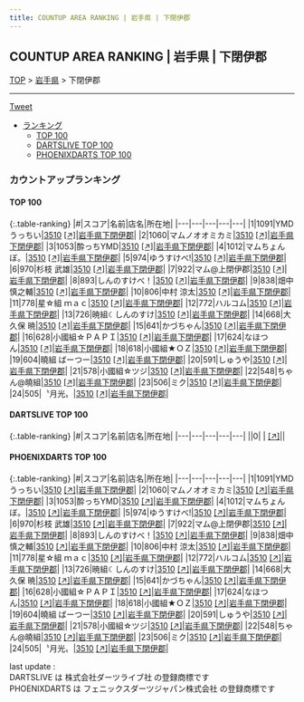 ```yaml
---
title: COUNTUP AREA RANKING | 岩手県 | 下閉伊郡
---
```

## COUNTUP AREA RANKING | 岩手県 | 下閉伊郡

[TOP](/darts/rank/) > [岩手県](/darts/rank/岩手県/) > 下閉伊郡

___

<a href="https://twitter.com/share?ref_src=twsrc%5Etfw" data-text="COUNTUP AREA RANKING | 岩手県下閉伊郡" class="twitter-share-button" data-hashtags="DARTSLIVE,PHOENIXDARTS,darts,ダーツ" data-show-count="false">Tweet</a>

* [ランキング](#カウントアップランキング)
    * [TOP 100](#top-100)
    * [DARTSLIVE TOP 100](#dartslive-top-100)
    * [PHOENIXDARTS TOP 100](#phoenixdarts-top-100)

### カウントアップランキング

#### TOP 100



{:.table-ranking}
|#|スコア|名前|店名|所在地|
|---|---|---|---|---|
|1|1091|<span class="rank-name-pd">YMDうっちい</span>|<a href="/darts/rank/shops/86918.html">3510</a> <a href="https://vs.phoenixdarts.com/jp/shop/shopDetailInfo/s_86918?s_seq=86918">[↗]</a>|<a href="/darts/rank/岩手県/下閉伊郡">岩手県下閉伊郡</a>|
|2|1060|<span class="rank-name-pd">マムノオオミカミ</span>|<a href="/darts/rank/shops/86918.html">3510</a> <a href="https://vs.phoenixdarts.com/jp/shop/shopDetailInfo/s_86918?s_seq=86918">[↗]</a>|<a href="/darts/rank/岩手県/下閉伊郡">岩手県下閉伊郡</a>|
|3|1053|<span class="rank-name-pd">酔っちYMD</span>|<a href="/darts/rank/shops/86918.html">3510</a> <a href="https://vs.phoenixdarts.com/jp/shop/shopDetailInfo/s_86918?s_seq=86918">[↗]</a>|<a href="/darts/rank/岩手県/下閉伊郡">岩手県下閉伊郡</a>|
|4|1012|<span class="rank-name-pd">マムちょんぼ。</span>|<a href="/darts/rank/shops/86918.html">3510</a> <a href="https://vs.phoenixdarts.com/jp/shop/shopDetailInfo/s_86918?s_seq=86918">[↗]</a>|<a href="/darts/rank/岩手県/下閉伊郡">岩手県下閉伊郡</a>|
|5|974|<span class="rank-name-pd">ゆうすけべ!</span>|<a href="/darts/rank/shops/86918.html">3510</a> <a href="https://vs.phoenixdarts.com/jp/shop/shopDetailInfo/s_86918?s_seq=86918">[↗]</a>|<a href="/darts/rank/岩手県/下閉伊郡">岩手県下閉伊郡</a>|
|6|970|<span class="rank-name-pd"><span class="pro-icon-pd"></span>杉枝 武雄</span>|<a href="/darts/rank/shops/86918.html">3510</a> <a href="https://vs.phoenixdarts.com/jp/shop/shopDetailInfo/s_86918?s_seq=86918">[↗]</a>|<a href="/darts/rank/岩手県/下閉伊郡">岩手県下閉伊郡</a>|
|7|922|<span class="rank-name-pd">マム@上閉伊郡</span>|<a href="/darts/rank/shops/86918.html">3510</a> <a href="https://vs.phoenixdarts.com/jp/shop/shopDetailInfo/s_86918?s_seq=86918">[↗]</a>|<a href="/darts/rank/岩手県/下閉伊郡">岩手県下閉伊郡</a>|
|8|893|<span class="rank-name-pd">しんのすけべ！</span>|<a href="/darts/rank/shops/86918.html">3510</a> <a href="https://vs.phoenixdarts.com/jp/shop/shopDetailInfo/s_86918?s_seq=86918">[↗]</a>|<a href="/darts/rank/岩手県/下閉伊郡">岩手県下閉伊郡</a>|
|9|838|<span class="rank-name-pd">畑中 慎之輔</span>|<a href="/darts/rank/shops/86918.html">3510</a> <a href="https://vs.phoenixdarts.com/jp/shop/shopDetailInfo/s_86918?s_seq=86918">[↗]</a>|<a href="/darts/rank/岩手県/下閉伊郡">岩手県下閉伊郡</a>|
|10|806|<span class="rank-name-pd">中村 涼太</span>|<a href="/darts/rank/shops/86918.html">3510</a> <a href="https://vs.phoenixdarts.com/jp/shop/shopDetailInfo/s_86918?s_seq=86918">[↗]</a>|<a href="/darts/rank/岩手県/下閉伊郡">岩手県下閉伊郡</a>|
|11|778|<span class="rank-name-pd">星☆組  ｍａｃ</span>|<a href="/darts/rank/shops/86918.html">3510</a> <a href="https://vs.phoenixdarts.com/jp/shop/shopDetailInfo/s_86918?s_seq=86918">[↗]</a>|<a href="/darts/rank/岩手県/下閉伊郡">岩手県下閉伊郡</a>|
|12|772|<span class="rank-name-pd">ハルコム</span>|<a href="/darts/rank/shops/86918.html">3510</a> <a href="https://vs.phoenixdarts.com/jp/shop/shopDetailInfo/s_86918?s_seq=86918">[↗]</a>|<a href="/darts/rank/岩手県/下閉伊郡">岩手県下閉伊郡</a>|
|13|726|<span class="rank-name-pd">暁組☾しんのすけ</span>|<a href="/darts/rank/shops/86918.html">3510</a> <a href="https://vs.phoenixdarts.com/jp/shop/shopDetailInfo/s_86918?s_seq=86918">[↗]</a>|<a href="/darts/rank/岩手県/下閉伊郡">岩手県下閉伊郡</a>|
|14|668|<span class="rank-name-pd">大久保 暁</span>|<a href="/darts/rank/shops/86918.html">3510</a> <a href="https://vs.phoenixdarts.com/jp/shop/shopDetailInfo/s_86918?s_seq=86918">[↗]</a>|<a href="/darts/rank/岩手県/下閉伊郡">岩手県下閉伊郡</a>|
|15|641|<span class="rank-name-pd">かづちゃん</span>|<a href="/darts/rank/shops/86918.html">3510</a> <a href="https://vs.phoenixdarts.com/jp/shop/shopDetailInfo/s_86918?s_seq=86918">[↗]</a>|<a href="/darts/rank/岩手県/下閉伊郡">岩手県下閉伊郡</a>|
|16|628|<span class="rank-name-pd">小國組☆ＰＡＰＩ</span>|<a href="/darts/rank/shops/86918.html">3510</a> <a href="https://vs.phoenixdarts.com/jp/shop/shopDetailInfo/s_86918?s_seq=86918">[↗]</a>|<a href="/darts/rank/岩手県/下閉伊郡">岩手県下閉伊郡</a>|
|17|624|<span class="rank-name-pd">なほつん</span>|<a href="/darts/rank/shops/86918.html">3510</a> <a href="https://vs.phoenixdarts.com/jp/shop/shopDetailInfo/s_86918?s_seq=86918">[↗]</a>|<a href="/darts/rank/岩手県/下閉伊郡">岩手県下閉伊郡</a>|
|18|618|<span class="rank-name-pd">小國組★ＯＺ</span>|<a href="/darts/rank/shops/86918.html">3510</a> <a href="https://vs.phoenixdarts.com/jp/shop/shopDetailInfo/s_86918?s_seq=86918">[↗]</a>|<a href="/darts/rank/岩手県/下閉伊郡">岩手県下閉伊郡</a>|
|19|604|<span class="rank-name-pd">曉組 ばーつー</span>|<a href="/darts/rank/shops/86918.html">3510</a> <a href="https://vs.phoenixdarts.com/jp/shop/shopDetailInfo/s_86918?s_seq=86918">[↗]</a>|<a href="/darts/rank/岩手県/下閉伊郡">岩手県下閉伊郡</a>|
|20|591|<span class="rank-name-pd">しゅうや</span>|<a href="/darts/rank/shops/86918.html">3510</a> <a href="https://vs.phoenixdarts.com/jp/shop/shopDetailInfo/s_86918?s_seq=86918">[↗]</a>|<a href="/darts/rank/岩手県/下閉伊郡">岩手県下閉伊郡</a>|
|21|578|<span class="rank-name-pd">小國組☆ツジ</span>|<a href="/darts/rank/shops/86918.html">3510</a> <a href="https://vs.phoenixdarts.com/jp/shop/shopDetailInfo/s_86918?s_seq=86918">[↗]</a>|<a href="/darts/rank/岩手県/下閉伊郡">岩手県下閉伊郡</a>|
|22|548|<span class="rank-name-pd">ちゃん@曉組</span>|<a href="/darts/rank/shops/86918.html">3510</a> <a href="https://vs.phoenixdarts.com/jp/shop/shopDetailInfo/s_86918?s_seq=86918">[↗]</a>|<a href="/darts/rank/岩手県/下閉伊郡">岩手県下閉伊郡</a>|
|23|506|<span class="rank-name-pd">ミク</span>|<a href="/darts/rank/shops/86918.html">3510</a> <a href="https://vs.phoenixdarts.com/jp/shop/shopDetailInfo/s_86918?s_seq=86918">[↗]</a>|<a href="/darts/rank/岩手県/下閉伊郡">岩手県下閉伊郡</a>|
|24|505|<span class="rank-name-pd">〝月光〟</span>|<a href="/darts/rank/shops/86918.html">3510</a> <a href="https://vs.phoenixdarts.com/jp/shop/shopDetailInfo/s_86918?s_seq=86918">[↗]</a>|<a href="/darts/rank/岩手県/下閉伊郡">岩手県下閉伊郡</a>|


#### DARTSLIVE TOP 100



{:.table-ranking}
|#|スコア|名前|店名|所在地|
|---|---|---|---|---|
||0|<span class="rank-name-dl"> </span>|<a href="/darts/rank/shops/.html"></a> <a href="">[↗]</a>|<a href="/darts/rank//"></a>|


#### PHOENIXDARTS TOP 100



{:.table-ranking}
|#|スコア|名前|店名|所在地|
|---|---|---|---|---|
|1|1091|<span class="rank-name-pd">YMDうっちい</span>|<a href="/darts/rank/shops/86918.html">3510</a> <a href="https://vs.phoenixdarts.com/jp/shop/shopDetailInfo/s_86918?s_seq=86918">[↗]</a>|<a href="/darts/rank/岩手県/下閉伊郡">岩手県下閉伊郡</a>|
|2|1060|<span class="rank-name-pd">マムノオオミカミ</span>|<a href="/darts/rank/shops/86918.html">3510</a> <a href="https://vs.phoenixdarts.com/jp/shop/shopDetailInfo/s_86918?s_seq=86918">[↗]</a>|<a href="/darts/rank/岩手県/下閉伊郡">岩手県下閉伊郡</a>|
|3|1053|<span class="rank-name-pd">酔っちYMD</span>|<a href="/darts/rank/shops/86918.html">3510</a> <a href="https://vs.phoenixdarts.com/jp/shop/shopDetailInfo/s_86918?s_seq=86918">[↗]</a>|<a href="/darts/rank/岩手県/下閉伊郡">岩手県下閉伊郡</a>|
|4|1012|<span class="rank-name-pd">マムちょんぼ。</span>|<a href="/darts/rank/shops/86918.html">3510</a> <a href="https://vs.phoenixdarts.com/jp/shop/shopDetailInfo/s_86918?s_seq=86918">[↗]</a>|<a href="/darts/rank/岩手県/下閉伊郡">岩手県下閉伊郡</a>|
|5|974|<span class="rank-name-pd">ゆうすけべ!</span>|<a href="/darts/rank/shops/86918.html">3510</a> <a href="https://vs.phoenixdarts.com/jp/shop/shopDetailInfo/s_86918?s_seq=86918">[↗]</a>|<a href="/darts/rank/岩手県/下閉伊郡">岩手県下閉伊郡</a>|
|6|970|<span class="rank-name-pd"><span class="pro-icon-pd"></span>杉枝 武雄</span>|<a href="/darts/rank/shops/86918.html">3510</a> <a href="https://vs.phoenixdarts.com/jp/shop/shopDetailInfo/s_86918?s_seq=86918">[↗]</a>|<a href="/darts/rank/岩手県/下閉伊郡">岩手県下閉伊郡</a>|
|7|922|<span class="rank-name-pd">マム@上閉伊郡</span>|<a href="/darts/rank/shops/86918.html">3510</a> <a href="https://vs.phoenixdarts.com/jp/shop/shopDetailInfo/s_86918?s_seq=86918">[↗]</a>|<a href="/darts/rank/岩手県/下閉伊郡">岩手県下閉伊郡</a>|
|8|893|<span class="rank-name-pd">しんのすけべ！</span>|<a href="/darts/rank/shops/86918.html">3510</a> <a href="https://vs.phoenixdarts.com/jp/shop/shopDetailInfo/s_86918?s_seq=86918">[↗]</a>|<a href="/darts/rank/岩手県/下閉伊郡">岩手県下閉伊郡</a>|
|9|838|<span class="rank-name-pd">畑中 慎之輔</span>|<a href="/darts/rank/shops/86918.html">3510</a> <a href="https://vs.phoenixdarts.com/jp/shop/shopDetailInfo/s_86918?s_seq=86918">[↗]</a>|<a href="/darts/rank/岩手県/下閉伊郡">岩手県下閉伊郡</a>|
|10|806|<span class="rank-name-pd">中村 涼太</span>|<a href="/darts/rank/shops/86918.html">3510</a> <a href="https://vs.phoenixdarts.com/jp/shop/shopDetailInfo/s_86918?s_seq=86918">[↗]</a>|<a href="/darts/rank/岩手県/下閉伊郡">岩手県下閉伊郡</a>|
|11|778|<span class="rank-name-pd">星☆組  ｍａｃ</span>|<a href="/darts/rank/shops/86918.html">3510</a> <a href="https://vs.phoenixdarts.com/jp/shop/shopDetailInfo/s_86918?s_seq=86918">[↗]</a>|<a href="/darts/rank/岩手県/下閉伊郡">岩手県下閉伊郡</a>|
|12|772|<span class="rank-name-pd">ハルコム</span>|<a href="/darts/rank/shops/86918.html">3510</a> <a href="https://vs.phoenixdarts.com/jp/shop/shopDetailInfo/s_86918?s_seq=86918">[↗]</a>|<a href="/darts/rank/岩手県/下閉伊郡">岩手県下閉伊郡</a>|
|13|726|<span class="rank-name-pd">暁組☾しんのすけ</span>|<a href="/darts/rank/shops/86918.html">3510</a> <a href="https://vs.phoenixdarts.com/jp/shop/shopDetailInfo/s_86918?s_seq=86918">[↗]</a>|<a href="/darts/rank/岩手県/下閉伊郡">岩手県下閉伊郡</a>|
|14|668|<span class="rank-name-pd">大久保 暁</span>|<a href="/darts/rank/shops/86918.html">3510</a> <a href="https://vs.phoenixdarts.com/jp/shop/shopDetailInfo/s_86918?s_seq=86918">[↗]</a>|<a href="/darts/rank/岩手県/下閉伊郡">岩手県下閉伊郡</a>|
|15|641|<span class="rank-name-pd">かづちゃん</span>|<a href="/darts/rank/shops/86918.html">3510</a> <a href="https://vs.phoenixdarts.com/jp/shop/shopDetailInfo/s_86918?s_seq=86918">[↗]</a>|<a href="/darts/rank/岩手県/下閉伊郡">岩手県下閉伊郡</a>|
|16|628|<span class="rank-name-pd">小國組☆ＰＡＰＩ</span>|<a href="/darts/rank/shops/86918.html">3510</a> <a href="https://vs.phoenixdarts.com/jp/shop/shopDetailInfo/s_86918?s_seq=86918">[↗]</a>|<a href="/darts/rank/岩手県/下閉伊郡">岩手県下閉伊郡</a>|
|17|624|<span class="rank-name-pd">なほつん</span>|<a href="/darts/rank/shops/86918.html">3510</a> <a href="https://vs.phoenixdarts.com/jp/shop/shopDetailInfo/s_86918?s_seq=86918">[↗]</a>|<a href="/darts/rank/岩手県/下閉伊郡">岩手県下閉伊郡</a>|
|18|618|<span class="rank-name-pd">小國組★ＯＺ</span>|<a href="/darts/rank/shops/86918.html">3510</a> <a href="https://vs.phoenixdarts.com/jp/shop/shopDetailInfo/s_86918?s_seq=86918">[↗]</a>|<a href="/darts/rank/岩手県/下閉伊郡">岩手県下閉伊郡</a>|
|19|604|<span class="rank-name-pd">曉組 ばーつー</span>|<a href="/darts/rank/shops/86918.html">3510</a> <a href="https://vs.phoenixdarts.com/jp/shop/shopDetailInfo/s_86918?s_seq=86918">[↗]</a>|<a href="/darts/rank/岩手県/下閉伊郡">岩手県下閉伊郡</a>|
|20|591|<span class="rank-name-pd">しゅうや</span>|<a href="/darts/rank/shops/86918.html">3510</a> <a href="https://vs.phoenixdarts.com/jp/shop/shopDetailInfo/s_86918?s_seq=86918">[↗]</a>|<a href="/darts/rank/岩手県/下閉伊郡">岩手県下閉伊郡</a>|
|21|578|<span class="rank-name-pd">小國組☆ツジ</span>|<a href="/darts/rank/shops/86918.html">3510</a> <a href="https://vs.phoenixdarts.com/jp/shop/shopDetailInfo/s_86918?s_seq=86918">[↗]</a>|<a href="/darts/rank/岩手県/下閉伊郡">岩手県下閉伊郡</a>|
|22|548|<span class="rank-name-pd">ちゃん@曉組</span>|<a href="/darts/rank/shops/86918.html">3510</a> <a href="https://vs.phoenixdarts.com/jp/shop/shopDetailInfo/s_86918?s_seq=86918">[↗]</a>|<a href="/darts/rank/岩手県/下閉伊郡">岩手県下閉伊郡</a>|
|23|506|<span class="rank-name-pd">ミク</span>|<a href="/darts/rank/shops/86918.html">3510</a> <a href="https://vs.phoenixdarts.com/jp/shop/shopDetailInfo/s_86918?s_seq=86918">[↗]</a>|<a href="/darts/rank/岩手県/下閉伊郡">岩手県下閉伊郡</a>|
|24|505|<span class="rank-name-pd">〝月光〟</span>|<a href="/darts/rank/shops/86918.html">3510</a> <a href="https://vs.phoenixdarts.com/jp/shop/shopDetailInfo/s_86918?s_seq=86918">[↗]</a>|<a href="/darts/rank/岩手県/下閉伊郡">岩手県下閉伊郡</a>|


<div class="footer border-top border-gray-light mt-5 pt-3 text-right text-gray">
    last update : <span style="font-weight: italic" id="foot_last_modified"></span><br />
    DARTSLIVE は 株式会社ダーツライブ社 の登録商標です<br />
    PHOENIXDARTS は フェニックスダーツジャパン株式会社 の登録商標です<br />
</div>

<script src="https://cdnjs.cloudflare.com/ajax/libs/jquery.tablesorter/2.31.3/js/jquery.tablesorter.min.js" integrity="sha512-qzgd5cYSZcosqpzpn7zF2ZId8f/8CHmFKZ8j7mU4OUXTNRd5g+ZHBPsgKEwoqxCtdQvExE5LprwwPAgoicguNg==" crossorigin="anonymous" referrerpolicy="no-referrer"></script>
<link rel="stylesheet" href="https://cdnjs.cloudflare.com/ajax/libs/jquery.tablesorter/2.31.3/css/theme.default.min.css" integrity="sha512-wghhOJkjQX0Lh3NSWvNKeZ0ZpNn+SPVXX1Qyc9OCaogADktxrBiBdKGDoqVUOyhStvMBmJQ8ZdMHiR3wuEq8+w==" crossorigin="anonymous" referrerpolicy="no-referrer" />
<script>
$(function() {
    $(".table-ranking").tablesorter({sortList:[[0, 0]]});
    $("#foot_last_modified").text(formatDate(new Date(document.lastModified), 'yyyy-MM-dd HH:mm:ss'));
});
</script>

<script async src="https://platform.twitter.com/widgets.js" charset="utf-8"></script>